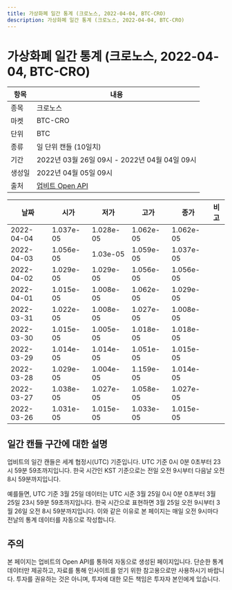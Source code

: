 ```yaml
---
title: 가상화폐 일간 통계 (크로노스, 2022-04-04, BTC-CRO)
description: 가상화폐 일간 통계 (크로노스, 2022-04-04, BTC-CRO)
---
```



가상화폐 일간 통계 (크로노스, 2022-04-04, BTC-CRO)
===

|항목|내용|
|--|--|
|종목|크로노스|
|마켓|BTC-CRO|
|단위|BTC|
|종류|일 단위 캔들 (10일치)|
|기간|2022년 03월 26일 09시 - 2022년 04월 04일 09시|
|생성일|2022년 04월 05일 09시|
|출처|[업비트 Open API](https://docs.upbit.com)|


|날짜|시가|저가|고가|종가|비고|
|--|--|--|--|--|--|
|2022-04-04|1.037e-05|1.028e-05|1.062e-05|1.062e-05|    |
|2022-04-03|1.056e-05|1.03e-05|1.059e-05|1.037e-05|    |
|2022-04-02|1.029e-05|1.029e-05|1.056e-05|1.056e-05|    |
|2022-04-01|1.015e-05|1.008e-05|1.062e-05|1.029e-05|    |
|2022-03-31|1.022e-05|1.008e-05|1.027e-05|1.008e-05|    |
|2022-03-30|1.015e-05|1.005e-05|1.018e-05|1.018e-05|    |
|2022-03-29|1.014e-05|1.014e-05|1.051e-05|1.015e-05|    |
|2022-03-28|1.029e-05|1.004e-05|1.159e-05|1.014e-05|    |
|2022-03-27|1.038e-05|1.027e-05|1.058e-05|1.027e-05|    |
|2022-03-26|1.031e-05|1.015e-05|1.033e-05|1.015e-05|    |


일간 캔들 구간에 대한 설명
---


업비트의 일간 캔들은 세계 협정시(UTC) 기준입니다. 
UTC 기준 0시 0분 0초부터 23시 59분 59초까지입니다. 
한국 시간인 KST 기준으로는 전일 오전 9시부터 다음날 오전 8시 59분까지입니다. 


예를들면, UTC 기준 3월 25일 데이터는 UTC 시준 3월 25일 0시 0분 0초부터 3월 25일 23시 59분 59초까지입니다. 
한국 시간으로 표현하면 3월 25일 오전 9시부터 3월 26일 오전 8시 59분까지입니다. 
이와 같은 이유로 본 페이지는 매일 오전 9시마다 전날의 통계 데이터를 자동으로 작성합니다. 


주의
---


본 페이지는 업비트의 Open API를 통하여 자동으로 생성된 페이지입니다. 
단순한 통계 데이터만 제공하고, 자료를 통해 인사이트를 얻기 위한 참고용으로만 사용하시기 바랍니다. 
투자를 권유하는 것은 아니며, 투자에 대한 모든 책임은 투자자 본인에게 있습니다. 
